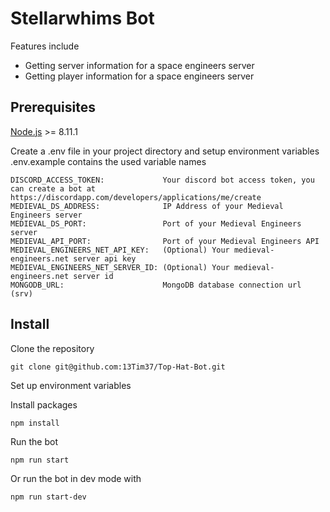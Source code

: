 # Stellarwhims Bot

Features include
* Getting server information for a space engineers server
* Getting player information for a space engineers server

## Prerequisites

[Node.js](https://nodejs.org/en/) >= 8.11.1

Create a .env file in your project directory and setup environment variables
.env.example contains the used variable names

```
DISCORD_ACCESS_TOKEN:             Your discord bot access token, you can create a bot at https://discordapp.com/developers/applications/me/create
MEDIEVAL_DS_ADDRESS:              IP Address of your Medieval Engineers server
MEDIEVAL_DS_PORT:                 Port of your Medieval Engineers server
MEDIEVAL_API_PORT:                Port of your Medieval Engineers API
MEDIEVAL_ENGINEERS_NET_API_KEY:   (Optional) Your medieval-engineers.net server api key
MEDIEVAL_ENGINEERS_NET_SERVER_ID: (Optional) Your medieval-engineers.net server id
MONGODB_URL:                      MongoDB database connection url (srv)
```

## Install

Clone the repository

`git clone git@github.com:13Tim37/Top-Hat-Bot.git`

Set up environment variables

Install packages

`npm install`

Run the bot

`npm run start`

Or run the bot in dev mode with

`npm run start-dev`
